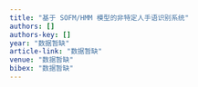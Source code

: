 ```yaml
---
title: "基于 SOFM/HMM 模型的非特定人手语识别系统"
authors: []
authors-key: []
year: "数据暂缺"
article-link: "数据暂缺"
venue: "数据暂缺"
bibex: "数据暂缺"
---
```

